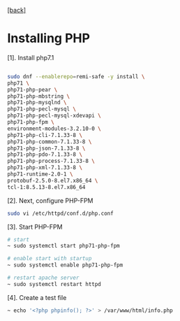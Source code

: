 [\[back\]](../..)

# Installing PHP

[1]. Install php7.1

```bash

sudo dnf --enablerepo=remi-safe -y install \
php71 \
php71-php-pear \
php71-php-mbstring \
php71-php-mysqlnd \
php71-php-pecl-mysql \
php71-php-pecl-mysql-xdevapi \
php71-php-fpm \
environment-modules-3.2.10-0 \
php71-php-cli-7.1.33-8 \
php71-php-common-7.1.33-8 \
php71-php-json-7.1.33-8 \
php71-php-pdo-7.1.33-8 \
php71-php-process-7.1.33-8 \
php71-php-xml-7.1.33-8 \
php71-runtime-2.0-1 \
protobuf-2.5.0-8.el7.x86_64 \
tcl-1:8.5.13-8.el7.x86_64

```

[2]. Next, configure PHP-FPM

```bash
sudo vi /etc/httpd/conf.d/php.conf
```

[3]. Start PHP-FPM

```bash
# start 
~ sudo systemctl start php71-php-fpm

# enable start with startup
~ sudo systemctl enable php71-php-fpm

# restart apache server
~ sudo systemctl restart httpd

```

[4]. Create a test file

```bash
~ echo '<?php phpinfo(); ?>' > /var/www/html/info.php
```


